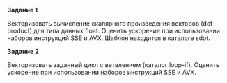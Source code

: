 <b>Задание 1</b>

Векторизовать вычисление скалярного произведения векторов (dot product) для типа данных float. Оценить ускорение при использовании наборов инструкций SSE и AVX. Шаблон находится в каталоге sdot.

<b>Задание 2</b>

Векторизовать заданный цикл с ветвлением (каталог loop-if). Оценить ускорение при использовании наборов инструкций SSE и AVX.
